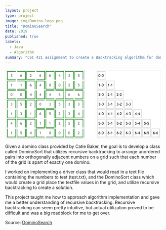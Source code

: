 ```yaml
---
layout: project
type: project
image: img/Domino-logo.png
title: "DominoSearch"
date: 2019
published: true
labels:
  - Java
  - Algorithm
summary: "CSC 421 assignment to create a Backtracking algorithm for domino placement logic game."
---
```


<img class="img-fluid" src="../img/Domino-header.png">

Given a domino class provided by Catie Baker, the goal is to develop a class called DominoSort that utilizes recursive backtracking to arrange unordered pairs into orthogonally adjacent numbers on a grid such that each number of the grid is apart of exactly one domino. 

I worked on implementing a driver class that would read in a text file containing the numbers to test (test.txt), and the DominoSort class which would create a grid place the textfile values in the grid, and utilize recursive backtracking to create a solution. 

This project taught me how to approach algorithm implementation and gave me a better understanding of recursive backtracking. Recursive backtracking can seem pretty intuitive, but actual utilization proved to be difficult and was a big roadblock for me to get over. 

Source: [DominoSearch](https://github.com/bkimcode/bkimcode.github.io/tree/main/projects/%20DominoSearch)
